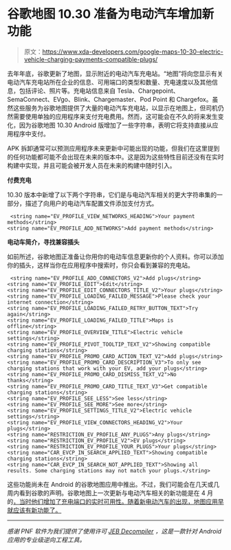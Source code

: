 # 谷歌地图 10.30 准备为电动汽车增加新功能

> 原文：<https://www.xda-developers.com/google-maps-10-30-electric-vehicle-charging-payments-compatible-plugs/>

去年年底，谷歌更新了地图，显示附近的电动汽车充电站。“地图”将向您显示有关电动汽车充电站所在企业的信息、可用端口的类型和数量、充电速度以及其他信息，包括评论、照片等。充电站信息来自 Tesla、Chargepoint、SemaConnect、EVgo、Blink、Chargemaster、Pod Point 和 Chargefox。虽然这些服务为谷歌地图提供了大量的电动汽车充电站，以显示在地图上，但司机仍然需要使用单独的应用程序来支付充电费用。然而，这可能会在不久的将来发生变化，因为谷歌地图 10.30 Android 版增加了一些字符串，表明它将支持直接从应用程序中支付。

APK 拆卸通常可以预测应用程序未来更新中可能出现的功能，但我们在这里提到的任何功能都可能不会出现在未来的版本中。这是因为这些特性目前还没有在实时构建中实现，并且可能会被开发人员在未来的构建中随时引入。

**付费充电**

10.30 版本中新增了以下两个字符串，它们是与电动汽车相关的更大字符串集的一部分，描述了向用户的电动汽车配置文件添加支付方式。

```
 <string name="EV_PROFILE_VIEW_NETWORKS_HEADING">Your payment methods</string>
<string name="EV_PROFILE_ADD_NETWORKS">Add payment methods</string> 
```

**电动车简介，寻找兼容插头**

如前所述，谷歌地图正准备让你用你的电动车信息更新你的个人资料。你可以添加你的插头，这样当你在应用程序中搜索时，你只会看到兼容的充电站。

```
 <string name="EV_PROFILE_ADD_CONNECTORS_V2">Add plugs</string>
<string name="EV_PROFILE_EDIT">Edit</string>
<string name="EV_PROFILE_EDIT_CONNECTORS_TITLE_V2">Your plugs</string>
<string name="EV_PROFILE_LOADING_FAILED_MESSAGE">Please check your internet connection</string>
<string name="EV_PROFILE_LOADING_FAILED_RETRY_BUTTON_TEXT">Try again</string>
<string name="EV_PROFILE_LOADING_FAILED_TITLE">Maps is offline</string>
<string name="EV_PROFILE_OVERVIEW_TITLE">Electric vehicle settings</string>
<string name="EV_PROFILE_PIVOT_TOOLTIP_TEXT_V2">Showing compatible charging stations</string>
<string name="EV_PROFILE_PROMO_CARD_ACTION_TEXT_V2">Add plugs</string>
<string name="EV_PROFILE_PROMO_CARD_DESCRIPTION_V3">To only see charging stations that work with your EV, add your plugs</string>
<string name="EV_PROFILE_PROMO_CARD_DISMISS_TEXT_V2">No thanks</string>
<string name="EV_PROFILE_PROMO_CARD_TITLE_TEXT_V3">Get compatible charging stations</string>
<string name="EV_PROFILE_SEE_LESS">See less</string>
<string name="EV_PROFILE_SEE_MORE">See more</string>
<string name="EV_PROFILE_SETTINGS_TITLE_V2">Electric vehicle settings</string>
<string name="EV_PROFILE_VIEW_CONNECTORS_HEADING_V2">Your plugs</string>
<string name="RESTRICTION_EV_PROFILE_ANY_PLUGS">Any plugs</string>
<string name="RESTRICTION_EV_PROFILE_V2">EV plugs</string>
<string name="RESTRICTION_EV_PROFILE_YOUR_PLUGS">Your plugs</string>
<string name="CAR_EVCP_IN_SEARCH_APPLIED_TEXT">Showing compatible charging stations</string>
<string name="CAR_EVCP_IN_SEARCH_NOT_APPLIED_TEXT">Showing all results. Some charging stations may not match your plugs.</string> 
```

这些功能尚未在 Android 的谷歌地图应用中推出。不过，我们可能会在几天或几周内看到谷歌的声明。谷歌地图上一次更新与电动汽车相关的新功能是在 4 月的[，当时他们增加了充电端口的实时可用性。随着新电动汽车的出现，地图应用早就应该有新功能了。](https://www.blog.google/products/maps/finding-place-charge-your-ev-easy-google-maps/)

* * *

*感谢 PNF 软件为我们提供了使用许可 [JEB Decompiler](https://www.pnfsoftware.com/?aid=xdadev) ，这是一款针对 Android 应用的专业级逆向工程工具。*